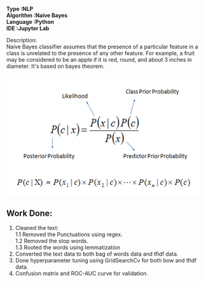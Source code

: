 **Type      :NLP**  
**Algorithm :Naive Bayes**  
**Language  :Python**  
**IDE       :Jupyter Lab**  

Description:  
Naive Bayes classifier assumes that the presence of a particular feature in a class is unrelated to the presence of any other feature. For example, a fruit may be considered to be an apple if it is red, round, and about 3 inches in diameter. It's based on bayes theorem.    

![](https://github.com/Tashish97/Ashish-Portfolio/blob/main/images/204.png)  
## Work Done:    
1. Cleaned the text:  
1.1 Removed the Punctuations using regex.  
1.2 Removed the stop words.  
1.3 Rooted the words using lemmatization  
2. Converted the text data to both bag of words data and tfidf data.  
3. Done hyperparameter tuning using GridSearchCv for both bow and tfidf data.  
4. Confusion matrix and ROC-AUC curve for validation.  
